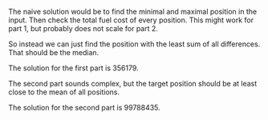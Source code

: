 The naive solution would be to find the minimal and maximal position in the input.
Then check the total fuel cost of every position.
This might work for part 1, but probably does not scale for part 2.

So instead we can just find the position with the least sum of all differences.
That should be the median.

The solution for the first part is 356179.

The second part sounds complex, but the target position should be at least close to the mean of all positions.

The solution for the second part is 99788435.
